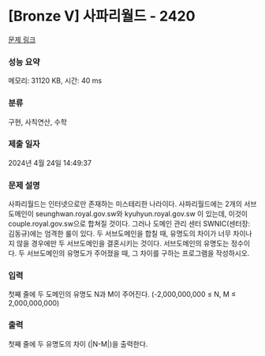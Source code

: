 # [Bronze V] 사파리월드 - 2420 

[문제 링크](https://www.acmicpc.net/problem/2420) 

### 성능 요약

메모리: 31120 KB, 시간: 40 ms

### 분류

구현, 사칙연산, 수학

### 제출 일자

2024년 4월 24일 14:49:37

### 문제 설명

<p>사파리월드는 인터넷으로만 존재하는 미스테리한 나라이다. 사파리월드에는 2개의 서브도메인이 seunghwan.royal.gov.sw와 kyuhyun.royal.gov.sw 이 있는데, 이것이 couple.royal.gov.sw으로 합쳐질 것이다. 그러나 도메인 관리 센터 SWNIC(센터장: 김동규)에는 엄격한 룰이 있다. 두 서브도메인을 합칠 때, 유명도의 차이가 너무 차이나지 않을 경우에만 두 서브도메인을 결혼시키는 것이다. 서브도메인의 유명도는 정수이다. 두 서브도메인의 유명도가 주어졌을 때, 그 차이를 구하는 프로그램을 작성하시오.</p>

### 입력 

 <p>첫째 줄에 두 도메인의 유명도 N과 M이 주어진다. (-2,000,000,000 ≤ N, M ≤ 2,000,000,000)</p>

### 출력 

 <p>첫째 줄에 두 유명도의 차이 (|N-M|)을 출력한다.</p>

